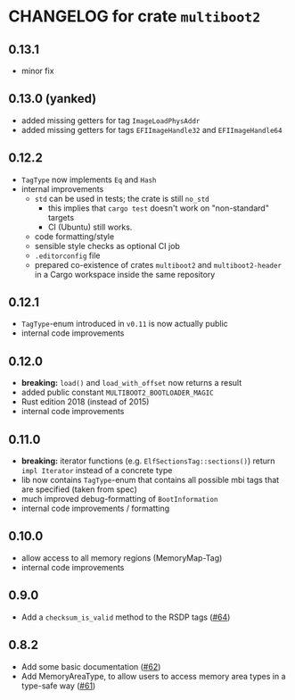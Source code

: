 # CHANGELOG for crate `multiboot2`

## 0.13.1
- minor fix

## 0.13.0 (**yanked**)
- added missing getters for tag `ImageLoadPhysAddr`
- added missing getters for tags `EFIImageHandle32` and `EFIImageHandle64`

## 0.12.2
- `TagType` now implements `Eq` and `Hash`
- internal improvements
  - `std` can be used in tests; the crate is still `no_std`
    - this implies that `cargo test` doesn't work on "non-standard" targets
    - CI (Ubuntu) still works.
  - code formatting/style
  - sensible style checks as optional CI job
  - `.editorconfig` file
  - prepared co-existence of crates `multiboot2` and `multiboot2-header`
    in a Cargo workspace inside the same repository

## 0.12.1
- `TagType`-enum introduced in `v0.11` is now actually public
- internal code improvements

## 0.12.0

- **breaking:** `load()` and `load_with_offset` now returns a result
- added public constant `MULTIBOOT2_BOOTLOADER_MAGIC`
- Rust edition 2018 (instead of 2015)
- internal code improvements

## 0.11.0

- **breaking:** iterator functions (e.g. `ElfSectionsTag::sections()`) return `impl Iterator` instead of a concrete type
- lib now contains `TagType`-enum that contains
  all possible mbi tags that are specified (taken from spec)
- much improved debug-formatting of `BootInformation`
- internal code improvements / formatting

## 0.10.0
- allow access to all memory regions (MemoryMap-Tag)
- internal code improvements

## 0.9.0

- Add a `checksum_is_valid` method to the RSDP tags ([#64](https://github.com/rust-osdev/multiboot2/pull/64))

## 0.8.2

- Add some basic documentation ([#62](https://github.com/rust-osdev/multiboot2/pull/62))
- Add MemoryAreaType, to allow users to access memory area types in a type-safe way ([#61](https://github.com/rust-osdev/multiboot2/pull/61))
